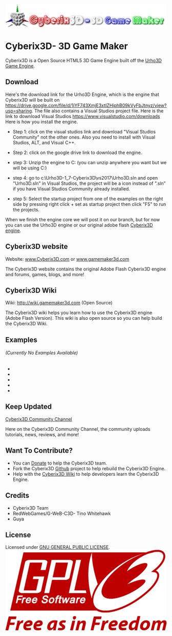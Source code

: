![Cyberix3D logo](https://github.com/RedWebGames/Cyberix3D/blob/RedWebGames-patch-1/Cyberix3D2.0Logo.png)
# Cyberix3D- 3D Game Maker
Cyberix3D is a Open Source HTML5 3D Game Engine built off the [Urho3D Game Engine](https://urho3d.github.io/).
## Download
Here's the download link for the Urho3D Engine, which is the engine that Cyberix3D will be built on https://drive.google.com/file/d/1iYF743XmjE3xtIZHiphB09kVyFbJtnyz/view?usp=sharing.  The file also contains a Visual Studios project file.  Here is the link to download Visual Studios https://www.visualstudio.com/downloads
Here is how you install the engine.
 * Step 1: click on the visual studios link and download "Visual Studios Community" not the other ones. Also you need to install with Visual Studios, ALT, and Visual C++.
 
 * Step 2: click on the google drive link to download the engine.
 * step 3: Unzip the engine to C: (you can unzip anywhere you want but we will be using C:)
 * step 4: go to c:\Urho3D-1_7-Cyberix3D\vs2017\Urho3D.sln and open "Urho3D.sln" in Visual Studios, the project will be a icon instead of ".sln" if you have Visual Studios Community already installed.
 
 * step 5: Select the startup project from one of the examples on the right side by pressing right click + set as startup project then click "F5" to run the projects.
 
 When we finish the engine core we will post it on our branch, but for now you can use the Urho3D engine or our original adobe flash [Cyberix3D engine](www.gamemaker3d.com).
## Cyberix3D website
Website: www.Cyberix3D.com or www.gamemaker3d.com

The Cyberix3D website contains the original Adobe Flash Cyberix3D engine and forums, games, blogs, and more!
## Cyberix3D Wiki
Wiki: http://wiki.gamemaker3d.com (Open Source)

The Cyberix3D wiki helps you learn how to use the Cyberix3D engine (Adobe Flash Version).  This wiki is also open source so you can help build the Cyberix3D Wiki.
## Examples
###### (Currently No Examples Available)
-
-
-
-
-
## Keep Updated
[Cyberix3D Community Channel](https://www.youtube.com/channel/UCyg-Q4FEaUaz5zOt75_doFw)

Here on the Cyberix3D Community Channel, the community uploads tutorials, news, reviews, and more!
## Want To Contribute?
* You can [Donate](http://www.gamemaker3d.com/donate) to help the Cyberix3D team.
* Fork the Cyberix3D [Github](https://github.com/cyberix3d/Cyberix3D) project to help rebuild the Cyberix3D Engine.
* Help with the [Cyberix3D Wiki](http://wiki.gamemaker3d.com/editor:start) to help developers learn the Cyberix3D Engine.
## Credits
- Cyberix3D Team
- RedWebGames/G-WeB-C3D- Tino Whitehawk
- Guya
## License
Licensed under [GNU GENERAL PUBLIC LICENSE](https://github.com/RedWebGames/Cyberix3D/blob/master/LICENSE).
![GNU Logo](https://github.com/RedWebGames/Cyberix3D/blob/RedWebGames-patch-1/1200px-GPLv3_Logo.svg.png)
